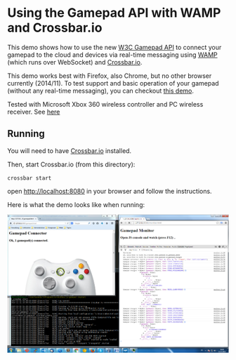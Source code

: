 # Using the Gamepad API with WAMP and Crossbar.io</h1>

This demo shows how to use the new [W3C Gamepad API](https://dvcs.w3.org/hg/gamepad/raw-file/default/gamepad.html) to connect your gamepad to the cloud and devices via real-time messaging using 
[WAMP](http://wamp.ws) (which runs over WebSocket) and [Crossbar.io](http://crossbar.io">Crossbar.io).

This demo works best with Firefox, also Chrome, but no other browser currently (2014/11). To test support and basic operation of your gamepad (without any real-time messaging), you can checkout [this demo](http://luser.github.io/gamepadtest/).

Tested with Microsoft Xbox 360 wireless controller and PC wireless receiver.
See [here](http://support.xbox.com/en-US/xbox-on-other-devices/connections/xbox-360-wireless-gaming-receiver-windows)

## Running

You will need to have [Crossbar.io](http://crossbar.io">Crossbar.io) installed.

Then, start Crossbar.io (from this directory):

```
crossbar start
```

open [http://localhost:8080](http://localhost:8080) in your browser and follow the instructions.

Here is what the demo looks like when running:

![](web/screenshot.png)

